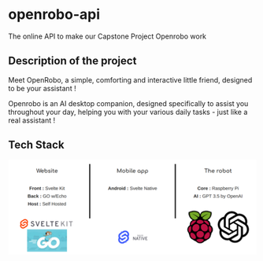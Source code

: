 # openrobo-api
The online API to make our Capstone Project Openrobo work

## Description of the project

Meet OpenRobo, a simple, comforting and interactive little friend, designed to be your assistant !

Openrobo is an AI desktop companion, designed specifically to assist you throughout your day, helping you with your various daily tasks - just like a real assistant !

## Tech Stack

![Tech Stack](assets/tech_stack.png)